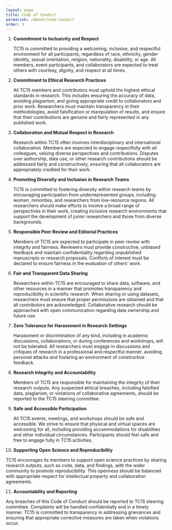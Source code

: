 ```yaml
---
layout: page
title: Code of Conduct
permalink: /about/code-conduct
order: 5
---
```


1. **Commitment to Inclusivity and Respect**

    TC15 is committed to providing a welcoming, inclusive, and respectful environment for all participants, regardless of race, ethnicity, gender identity, sexual orientation, religion, nationality, disability, or age. All members, event participants, and collaborators are expected to treat others with courtesy, dignity, and respect at all times.


2. **Commitment to Ethical Research Practices**

    All TC15 members and contributors must uphold the highest ethical standards in research. This includes ensuring the accuracy of data, avoiding plagiarism, and giving appropriate credit to collaborators and prior work. Researchers must maintain transparency in their methodologies, avoid falsification or manipulation of results, and ensure that their contributions are genuine and fairly represented in any published work.


3. **Collaboration and Mutual Respect in Research**

    Research within TC15 often involves interdisciplinary and international collaboration. Members are expected to engage respectfully with all colleagues, valuing diverse perspectives and contributions. Disputes over authorship, data use, or other research contributions should be addressed fairly and constructively, ensuring that all collaborators are appropriately credited for their work.


4. **Promoting Diversity and Inclusion in Research Teams**

    TC15 is committed to fostering diversity within research teams by encouraging participation from underrepresented groups, including women, minorities, and researchers from low-resource regions. All researchers should make efforts to involve a broad range of perspectives in their work, creating inclusive research environments that support the development of junior researchers and those from diverse backgrounds.


5. **Responsible Peer Review and Editorial Practices**

    Members of TC15 are expected to participate in peer review with integrity and fairness. Reviewers must provide constructive, unbiased feedback and maintain confidentiality regarding unpublished manuscripts or research proposals. Conflicts of interest must be declared to ensure fairness in the evaluation of others’ work.


6. **Fair and Transparent Data Sharing**

    Researchers within TC15 are encouraged to share data, software, and other resources in a manner that promotes transparency and reproducibility in scientific research. When sharing or using datasets, researchers must ensure that proper permissions are obtained and that all contributors are acknowledged. Collaborative research should be approached with open communication regarding data ownership and future use.


7. **Zero Tolerance for Harassment in Research Settings**

    Harassment or discrimination of any kind, including in academic discussions, collaborations, or during conferences and workshops, will not be tolerated. All researchers must engage in discussions and critiques of research in a professional and respectful manner, avoiding personal attacks and fostering an environment of constructive feedback.


8. **Research Integrity and Accountability**

    Members of TC15 are responsible for maintaining the integrity of their research outputs. Any suspected ethical breaches, including falsified data, plagiarism, or violations of collaborative agreements, should be reported to the TC15 steering committee. 


9. **Safe and Accessible Participation**

   All TC15 events, meetings, and workshops should be safe and accessible. We strive to ensure that physical and virtual spaces are welcoming for all, including providing accommodations for disabilities and other individual circumstances. Participants should feel safe and free to engage fully in TC15 activities.


10. **Supporting Open Science and Reproducibility**

   TC15 encourages its members to support open science practices by sharing research outputs, such as code, data, and findings, with the wider community to promote reproducibility. This openness should be balanced with appropriate respect for intellectual property and collaboration agreements.


11. **Accountability and Reporting**

   Any breaches of this Code of Conduct should be reported to TC15 steering committee. Complaints will be handled confidentially and in a timely manner. TC15 is committed to transparency in addressing grievances and ensuring that appropriate corrective measures are taken when violations occur.

